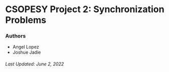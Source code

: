 # CSOPESY Project 2: Synchronization Problems

### Authors
- Angel Lopez
- Joshue Jadie

###### Last Updated: June 2, 2022
